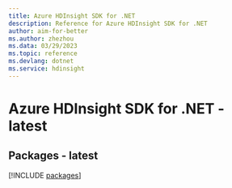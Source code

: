 ```yaml
---
title: Azure HDInsight SDK for .NET
description: Reference for Azure HDInsight SDK for .NET
author: aim-for-better
ms.author: zhezhou
ms.data: 03/29/2023
ms.topic: reference
ms.devlang: dotnet
ms.service: hdinsight
---
```

# Azure HDInsight SDK for .NET - latest
## Packages - latest
[!INCLUDE [packages](hdinsight-index.md)]